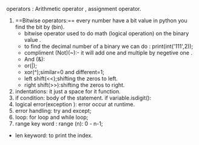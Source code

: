 operators : Arithmetic operator , assignment operator.
1. ==Bitwise operators:== every number have a bit value in python you find the bit by (bin). 
    - bitwise operator used to do math (logical operation) on the  binary value .
    - to find the decimal number of a binary we can do : print(int('111',2));
    - compliment (Not)(~):- it will add one and multiple by negetive one .
    - And (&):
    - or(|);
    - xor(^);similar=0 and different=1;
    - left shift(<<);shifting the zeros to left.
    - right shift(>>):shifting the zeros to right.
2. indentations: it just a space for it function.
3. if condition:
     body of the statement.
     if variable.isdigit():
1. logical error(exception ): error occur at runtime.
2. error handling:  try and except;
3. loop: for loop and while loop;
4. range key word : range (n): 0 - n-1; 
- len keyword: to print the index.
